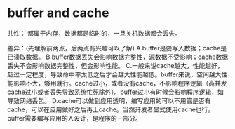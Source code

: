 # buffer and cache
共性：
都属于内存，数据都是临时的，一旦关机数据都会丢失。

差异：(先理解前两点，后两点有兴趣可以了解)
A.buffer是要写入数据；cache是已读取数据。
B.buffer数据丢失会影响数据完整性，源数据不受影响；cache数据丢失不会影响数据完整性，但会影响性能。
C.一般来说cache越大，性能越好，超过一定程度，导致命中率太低之后才会越大性能越低。buffer来说，空间越大性能影响不大，够用就行。cache过小，或者没有cache，不影响程序逻辑（高并发cache过小或者丢失导致系统忙死除外）。buffer过小有时候会影响程序逻辑，如导致网络丢包。
D.cache可以做到应用透明，编写应用的可以不用管是否有cache，可以在应用做好之后再上cache。当然开发者显式使用cache也行。buffer需要编写应用的人设计，是程序的一部分。
